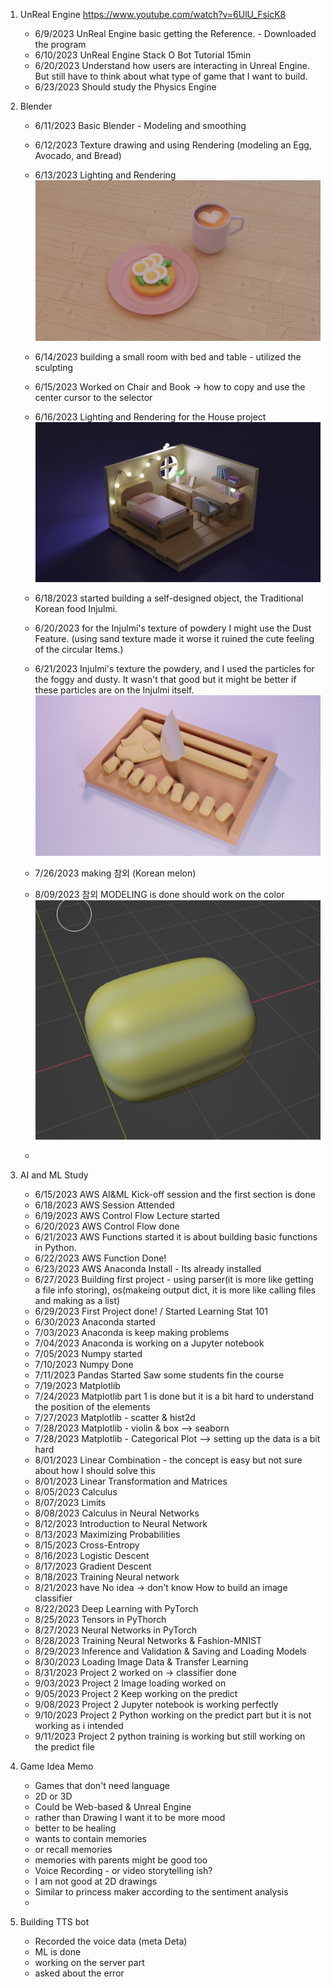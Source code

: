 1. UnReal Engine  https://www.youtube.com/watch?v=6UlU_FsicK8 
    - 6/9/2023 UnReal Engine basic getting the Reference. - Downloaded the program
    - 6/10/2023 UnReal Engine Stack O Bot Tutorial 15min
    - 6/20/2023 Understand how users are interacting in Unreal Engine. But still have to think about what type of game that I want to build.
    - 6/23/2023 Should study the Physics Engine 

2. Blender 
   - 6/11/2023 Basic Blender - Modeling and smoothing 
   - 6/12/2023 Texture drawing and using Rendering (modeling an Egg, Avocado, and Bread)
   - 6/13/2023 Lighting and Rendering 
   ![Alt text](Creation/brackfast%20.png)
 
   - 6/14/2023 building a small room with bed and table - utilized the sculpting 
   - 6/15/2023 Worked on Chair and Book -> how to copy and use the center cursor to the selector
   - 6/16/2023 Lighting and Rendering for the House project 
  ![Alt text](Creation/House.png)
  
   - 6/18/2023 started building a self-designed object, the Traditional Korean food Injulmi.
   - 6/20/2023 for the Injulmi's texture of powdery I might use the Dust Feature. (using sand texture made it worse it ruined the cute feeling of the circular Items.)
   - 6/21/2023 Injulmi's texture the powdery, and I used the particles for the foggy and dusty. It wasn't that good but it might be better if these particles are on the Injulmi itself. 
  ![Alt text](<Creation/인절미with roughness.png>)
   - 7/26/2023 making 참외 (Korean melon)
   - 8/09/2023 참외 MODELING is done should work on the color
   ![Alt text](Creation/참외.png)
   - 
3. AI and ML Study 
   - 6/15/2023 AWS AI&ML Kick-off session and the first section is done
   - 6/18/2023 AWS Session Attended
   - 6/19/2023 AWS Control Flow Lecture started
   - 6/20/2023 AWS Control Flow done
   - 6/21/2023 AWS Functions started it is about building basic functions in Python.
   - 6/22/2023 AWS Function Done!
   - 6/23/2023 AWS Anaconda Install - Its already installed
   - 6/27/2023 Building first project - using parser(it is more like getting a file info storing), os(makeing output dict, it is more like calling files and making as a list)
   - 6/29/2023 First Project done! / Started Learning Stat 101
   - 6/30/2023 Anaconda started
   - 7/03/2023 Anaconda is keep making problems
   - 7/04/2023 Anaconda is working on a Jupyter notebook
   - 7/05/2023 Numpy started
   - 7/10/2023 Numpy Done
   - 7/11/2023 Pandas Started Saw some students fin the course
   - 7/19/2023 Matplotlib
   - 7/24/2023 Matplotlib part 1 is done but it is a bit hard to understand the position of the elements
   - 7/27/2023 Matplotlib - scatter & hist2d
   - 7/28/2023 Matplotlib - violin & box --> seaborn
   - 7/28/2023 Matplotlib - Categorical Plot --> setting up the data is a bit hard
   - 8/01/2023 Linear Combination - the concept is easy but not sure about how I should solve this
   - 8/01/2023 Linear Transformation and Matrices
   - 8/05/2023 Calculus
   - 8/07/2023 Limits
   - 8/08/2023 Calculus in Neural Networks
   - 8/12/2023 Introduction to Neural Network
   - 8/13/2023 Maximizing Probabilities
   - 8/15/2023 Cross-Entropy
   - 8/16/2023 Logistic Descent
   - 8/17/2023 Gradient Descent
   - 8/18/2023 Training Neural network
   - 8/21/2023 have No idea -> don't know How to build an image classifier
   - 8/22/2023 Deep Learning with PyTorch
   - 8/25/2023 Tensors in PyThorch 
   - 8/27/2023 Neural Networks in PyTorch
   - 8/28/2023 Training Neural Networks & Fashion-MNIST
   - 8/29/2023 Inference and Validation & Saving and Loading Models 
   - 8/30/2023 Loading Image Data & Transfer Learning 
   - 8/31/2023 Project 2 worked on -> classifier done
   - 9/03/2023 Project 2 Image loading worked on
   - 9/05/2023 Project 2 Keep working on the predict
   - 9/08/2023 Project 2 Jupyter notebook is working perfectly
   - 9/10/2023 Project 2 Python working on the predict part but it is not working as i intended
   - 9/11/2023 Project 2 python training is working but still working on the predict file  
4. Game Idea Memo
   - Games that don't need language
   - 2D or 3D
   - Could be Web-based & Unreal Engine
   - rather than Drawing I want it to be more mood
   - better to be healing
   - wants to contain memories
   - or recall memories
   - memories with parents might be good too
   - Voice Recording - or video storytelling ish?
   - I am not good at 2D drawings
   - Similar to princess maker according to the sentiment analysis
   - 
5. Building TTS bot
   - Recorded the voice data (meta Deta)
   - ML is done
   - working on the server part
   - asked about the error

